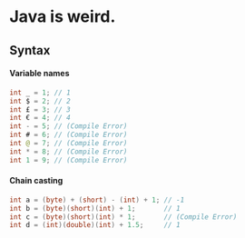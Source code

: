 # Java is weird.

## Syntax

#### Variable names

```java
int _ = 1; // 1
int $ = 2; // 2
int £ = 3; // 3
int € = 4; // 4
int - = 5; // (Compile Error)
int # = 6; // (Compile Error)
int @ = 7; // (Compile Error)
int * = 8; // (Compile Error)
int 1 = 9; // (Compile Error)
```

#### Chain casting

```java
int a = (byte) + (short) - (int) + 1; // -1
int b = (byte)(short)(int) + 1;       // 1
int c = (byte)(short)(int) * 1;       // (Compile Error)
int d = (int)(double)(int) + 1.5;     // 1
```
